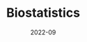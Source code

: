 ---
title: "Biostatistics"
collection: teaching
type: "Teaching assistant"
permalink: /teaching/2022-fall
venue: "Peking University"
date: 2022-09
---
